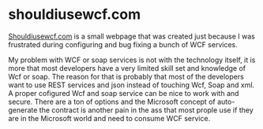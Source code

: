 # shouldiusewcf.com

[Shouldiusewcf.com](https://shouldiusewcf.com/) is a small webpage that was created just because I was frustrated during configuring and bug fixing a bunch of WCF services.

My problem with WCF or soap services is not with the technology itself, it is more that most developers have a very limited skill set and knowledge of Wcf or soap. The reason for that is probably that most of the developers want to use REST services and json instead of touching Wcf, Soap and xml. A proper cofigured Wcf and soap service can be nice to work with and secure. There are a ton of options and the Microsoft concept of auto-generate the contract is another pain in the ass that most prople use if they are in the Microsoft world and need to consume WCF service.
